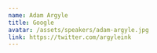 ```yaml
---
name: Adam Argyle
title: Google
avatar: /assets/speakers/adam-argyle.jpg
link: https://twitter.com/argyleink
---
```

